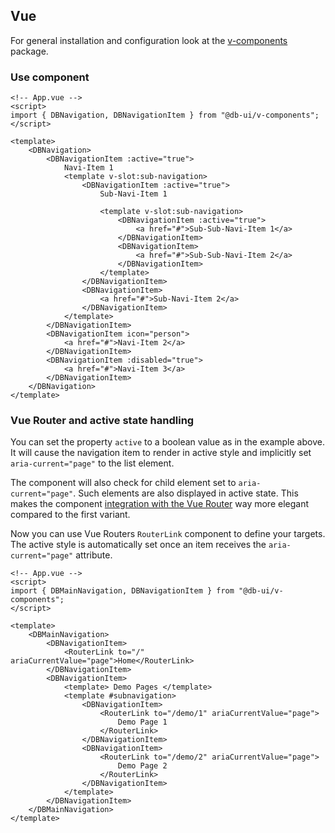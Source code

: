## Vue

For general installation and configuration look at the [v-components](https://www.npmjs.com/package/@db-ui/v-components) package.

### Use component

```vue App.vue
<!-- App.vue -->
<script>
import { DBNavigation, DBNavigationItem } from "@db-ui/v-components";
</script>

<template>
	<DBNavigation>
		<DBNavigationItem :active="true">
			Navi-Item 1
			<template v-slot:sub-navigation>
				<DBNavigationItem :active="true">
					Sub-Navi-Item 1

					<template v-slot:sub-navigation>
						<DBNavigationItem :active="true">
							<a href="#">Sub-Sub-Navi-Item 1</a>
						</DBNavigationItem>
						<DBNavigationItem>
							<a href="#">Sub-Sub-Navi-Item 2</a>
						</DBNavigationItem>
					</template>
				</DBNavigationItem>
				<DBNavigationItem>
					<a href="#">Sub-Navi-Item 2</a>
				</DBNavigationItem>
			</template>
		</DBNavigationItem>
		<DBNavigationItem icon="person">
			<a href="#">Navi-Item 2</a>
		</DBNavigationItem>
		<DBNavigationItem :disabled="true">
			<a href="#">Navi-Item 3</a>
		</DBNavigationItem>
	</DBNavigation>
</template>
```

### Vue Router and active state handling

You can set the property `active` to a boolean value as in the example above.
It will cause the navigation item to render in active style and implicitly
set `aria-current="page"` to the list element.

The component will also check for child element set to `aria-current="page"`.
Such elements are also displayed in active state.
This makes the component [integration with the Vue Router](https://router.vuejs.org/api/interfaces/RouterLinkProps.html#ariaCurrentValue) way more elegant
compared to the first variant.

Now you can use Vue Routers `RouterLink` component to define your targets.
The active style is automatically set once an item receives the `aria-current="page"` attribute.

```vue App.vue
<!-- App.vue -->
<script>
import { DBMainNavigation, DBNavigationItem } from "@db-ui/v-components";
</script>

<template>
	<DBMainNavigation>
		<DBNavigationItem>
			<RouterLink to="/" ariaCurrentValue="page">Home</RouterLink>
		</DBNavigationItem>
		<DBNavigationItem>
			<template> Demo Pages </template>
			<template #subnavigation>
				<DBNavigationItem>
					<RouterLink to="/demo/1" ariaCurrentValue="page">
						Demo Page 1
					</RouterLink>
				</DBNavigationItem>
				<DBNavigationItem>
					<RouterLink to="/demo/2" ariaCurrentValue="page">
						Demo Page 2
					</RouterLink>
				</DBNavigationItem>
			</template>
		</DBNavigationItem>
	</DBMainNavigation>
</template>
```
